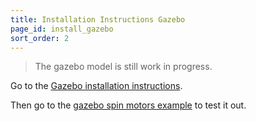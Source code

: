 ```yaml
---
title: Installation Instructions Gazebo
page_id: install_gazebo
sort_order: 2
---
```


> The gazebo model is still work in progress. 

Go to the [Gazebo installation instructions](https://gazebosim.org/docs/fortress/install). 

Then go to the [gazebo spin motors example](/docs/user_guides/gazebo_spin_motors.md) to test it out.
